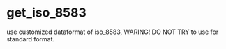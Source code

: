 get_iso_8583
============

use customized dataformat of iso_8583, WARING! DO NOT TRY to use for standard format.

